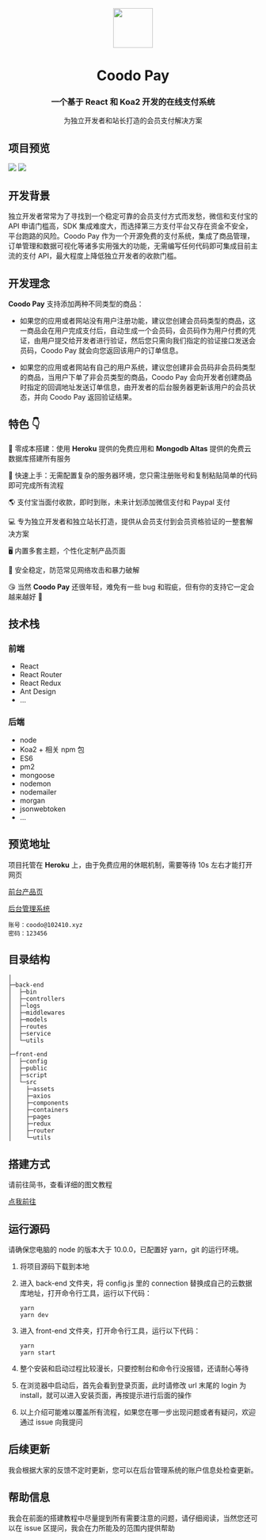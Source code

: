 <div align="center">
<img src="https://i.loli.net/2020/03/27/xdEUXeo6QDMWa2O.png" width="80px" height="80px"/>
</div>
  <h1 align="center">
    Coodo Pay
  </h1>
  <h3 align="center">
    一个基于 React 和 Koa2 开发的在线支付系统
  </h3>
<p align="center">
    为独立开发者和站长打造的会员支付解决方案
</p>

## 项目预览

<img src="https://i.loli.net/2020/06/01/lxN3R48GUEt7fvI.png">
<img src="https://i.loli.net/2020/06/01/u85tF7ep3WrNbIi.png">

## 开发背景

独立开发者常常为了寻找到一个稳定可靠的会员支付方式而发愁，微信和支付宝的 API 申请门槛高，SDK 集成难度大，而选择第三方支付平台又存在资金不安全，平台跑路的风险。Coodo Pay 作为一个开源免费的支付系统，集成了商品管理，订单管理和数据可视化等诸多实用强大的功能，无需编写任何代码即可集成目前主流的支付 API，最大程度上降低独立开发者的收款门槛。

## 开发理念

**Coodo Pay** 支持添加两种不同类型的商品：

- 如果您的应用或者网站没有用户注册功能，建议您创建会员码类型的商品，这一商品会在用户完成支付后，自动生成一个会员码，会员码作为用户付费的凭证，由用户提交给开发者进行验证，然后您只需向我们指定的验证接口发送会员码，Coodo Pay 就会向您返回该用户的订单信息。

- 如果您的应用或者网站有自己的用户系统，建议您创建非会员码非会员码类型的商品，当用户下单了非会员类型的商品，Coodo Pay 会向开发者创建商品时指定的回调地址发送订单信息，由开发者的后台服务器更新该用户的会员状态，并向 Coodo Pay 返回验证结果。

## 特色 👇

📝 零成本搭建：使用 **Heroku** 提供的免费应用和 **Mongodb Altas** 提供的免费云数据库搭建所有服务

🌉 快速上手：无需配置复杂的服务器环境，您只需注册账号和复制粘贴简单的代码即可完成所有流程

🌎 支付宝当面付收款，即时到账，未来计划添加微信支付和 Paypal 支付

💻 专为独立开发者和独立站长打造，提供从会员支付到会员资格验证的一整套解决方案

🖥 内置多套主题，个性化定制产品页面

🌱 安全稳定，防范常见网络攻击和暴力破解

😘 当然 **Coodo Pay** 还很年轻，难免有一些 bug 和瑕疵，但有你的支持它一定会越来越好 🏃

## 技术栈

### 前端

- React
- React Router
- React Redux
- Ant Design
- ...

### 后端

- node
- Koa2 + 相关 npm 包
- ES6
- pm2
- mongoose
- nodemon
- nodemailer
- morgan
- jsonwebtoken
- ...

## 预览地址

项目托管在 **Heroku** 上，由于免费应用的休眠机制，需要等待 10s 左右才能打开网页

[前台产品页](https://pay.960960.xyz/#/product/6)

[后台管理系统](https://pay.960960.xyz)

```
账号：coodo@102410.xyz
密码：123456
```

## 目录结构

```
│
├─back-end
│  ├─bin
│  ├─controllers
│  ├─logs
│  ├─middlewares
│  ├─models
│  ├─routes
│  ├─service
│  └─utils
│
├─front-end
│  ├─config
│  ├─public
│  ├─script
│  └─src
│    ├─assets
│    ├─axios
│    ├─components
│    ├─containers
│    ├─pages
│    ├─redux
│    ├─router
│    └─utils
```

## 搭建方式

请前往简书，查看详细的图文教程

[点我前往](https://www.jianshu.com/p/13e3ed3f7079)

## 运行源码

请确保您电脑的 node 的版本大于 10.0.0，已配置好 yarn，git 的运行环境。

1. 将项目源码下载到本地

2. 进入 back-end 文件夹，将 config.js 里的 connection 替换成自己的云数据库地址，打开命令行工具，运行以下代码：

   ```
   yarn
   yarn dev
   ```

3. 进入 front-end 文件夹，打开命令行工具，运行以下代码：

   ```
   yarn
   yarn start
   ```

4. 整个安装和启动过程比较漫长，只要控制台和命令行没报错，还请耐心等待

5. 在浏览器中启动后，首先会看到登录页面，此时请修改 url 末尾的 login 为 install，就可以进入安装页面，再按提示进行后面的操作

6. 以上介绍可能难以覆盖所有流程，如果您在哪一步出现问题或者有疑问，欢迎通过 issue 向我提问

## 后续更新

我会根据大家的反馈不定时更新，您可以在后台管理系统的账户信息处检查更新。

## 帮助信息

我会在前面的搭建教程中尽量提到所有需要注意的问题，请仔细阅读，当然您还可以在 issue 区提问，我会在力所能及的范围内提供帮助
